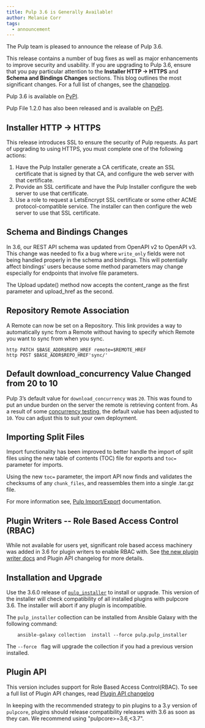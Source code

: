 ```yaml
---
title: Pulp 3.6 is Generally Available!
author: Melanie Corr
tags:
  - announcement
---
```



The Pulp team is pleased to announce the release of Pulp 3.6.

This release contains a number of bug fixes as well as major enhancements to improve security and usability. If you are upgrading to Pulp 3.6, ensure that you pay particular attention to the **Installer HTTP -> HTTPS** and **Schema and Bindings Changes** sections. This blog outlines the most significant changes. For a full list of changes, see the [changelog](https://docs.pulpproject.org/en/3.6/changes.html).

Pulp 3.6 is available on [PyPI](https://pypi.org/project/pulpcore/3.6.0/).

Pulp File 1.2.0 has also been released and is available on [PyPI](https://pypi.org/project/pulp-file/1.2.0/).

## Installer HTTP -> HTTPS

This release introduces SSL to ensure the security of Pulp requests. As part of upgrading to using HTTPS, you must complete one of the following actions:

1. Have the Pulp Installer generate a CA certificate, create an SSL certificate that is signed by that CA, and configure the web server with that certificate.
2. Provide an SSL certificate and have the Pulp Installer configure the web server to use that certificate.
3. Use a role to request a LetsEncrypt SSL certificate or some other ACME protocol-compatible service. The installer can then configure the web server to use that SSL certificate.


## Schema and Bindings Changes

In 3.6, our REST API schema was updated from OpenAPI v2 to OpenAPI v3. This change was needed to fix a bug where `write_only` fields were not being handled properly in the schema and bindings. This will potentially affect bindings' users because some method parameters may change especially for endpoints that involve file parameters.

The Upload update() method now accepts the content_range as the first parameter and upload_href as the second.

## Repository Remote Association

A Remote can now be set on a Repository. This link provides a way to automatically sync from a Remote without having to specify which Remote you want to sync from when you sync.

```
http PATCH $BASE_ADDR$REPO_HREF remote=$REMOTE_HREF
http POST $BASE_ADDR$REPO_HREF'sync/'
```

## Default download_concurrency Value Changed from 20 to 10

Pulp 3’s default value for `download_concurrency` was `20`. This was found to put an undue burden on the server the remote is retrieving content from. As a result of some [concurrency testing](https://pulpproject.org/2020/07/31/concurrency-testing/), the default value has been adjusted to `10`. You can adjust this to suit your own deployment.

## Importing Split Files

Import functionality has been improved to better handle the import of split files using the new table of contents (TOC) file for exports and  `toc=` parameter for imports.

Using the new `toc=` parameter, the import API now finds and validates the checksums of any `chunk_files`, and reassembles them into a single .tar.gz file.

For more information see, [Pulp Import/Export](https://docs.pulpproject.org/workflows/import-export.html) documentation.

## Plugin Writers -- Role Based Access Control (RBAC)

While not available for users yet, significant role based access machinery was added in 3.6 for plugin writers to enable RBAC with. See [the new plugin writer docs](https://docs.pulpproject.org/plugins/plugin-writer/concepts/index.html#role-based-access-control) and Plugin API changelog for more details.

## Installation and Upgrade

Use the 3.6.0 release of [`pulp_installer`](https://galaxy.ansible.com/pulp/pulp_installer) to install or upgrade. This version of the installer will check compatibility of all installed plugins with pulpcore 3.6. The installer will abort if any plugin is incompatible.

The `pulp_installer` collection can be installed from Ansible Galaxy with the following command:

```
    ansible-galaxy collection  install --force pulp.pulp_installer
```

The `--force ` flag will upgrade the collection if you had a previous version installed.


## Plugin API

This version includes support for Role Based Access Control(RBAC). To see a full list of Plugin API changes, read [Plugin API changelog](https://docs.pulpproject.org/en/3.6/changes.html#plugin-api)

In keeping with the recommended strategy to pin plugins to a 3.y version of `pulpcore`, plugins should release compatibility releases with 3.6 as soon as they can. We recommend using "pulpcore>=3.6,<3.7".
